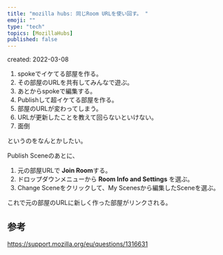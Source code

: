 ```yaml
---
title: "mozilla hubs: 同じRoom URLを使い回す。 "
emoji: ""
type: "tech"
topics: [MozillaHubs]
published: false
---
```


created: 2022-03-08

1. spokeでイケてる部屋を作る。
2. その部屋のURLを共有してみんなで遊ぶ。
3. あとからspokeで編集する。
4. Publishして超イケてる部屋を作る。
5. 部屋のURLが変わってしまう。
6. URLが更新したことを教えて回らないといけない。
7. 面倒

というのをなんとかしたい。

Publish Sceneのあとに、

1. 元の部屋URLで **Join Room**する。
2. ドロップダウンメニューから **Room Info and Settings** を選ぶ。
3. Change Sceneをクリックして、My Scenesから編集したSceneを選ぶ。

これで元の部屋のURLに新しく作った部屋がリンクされる。

## 参考

https://support.mozilla.org/eu/questions/1316631

